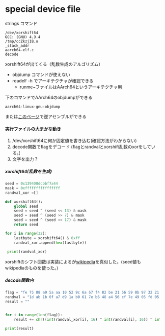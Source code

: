 # special device file

strings コマンド
~~~
/dev/xorshift64
GCC: (GNU) 4.9.4
/tmp/ccZkzjIB.o
_stack_addr
aarch64-elf.c
decode
~~~
xorshift64が出てくる（乱数生成のアルゴリズム）


* objdump コマンドが使えない
* readelf -h でアーキテクチャが確認できる
  * runme~ファイルはAArch64というアーキテクチャ用

下のコマンドでAArch64のobjdumpができる
~~~
aarch64-linux-gnu-objdump
~~~

または[このページ](https://onlinedisassembler.com/static/home/index.html)で逆アセンブルができる

#### 実行ファイルの大まかな動き

1. /dev/xorshift64に何か固定値を書き込む(確認方法がわからない)
2. decode関数でflagをデコード
(flagとrandvalとxorshift乱数のxorをしている。)
3. 文字を出力？



##### xorshift64(乱数を生成)
~~~ python
seed = 0x139408dcbbf7a44
mask = 0xffffffffffffffff
randval_xor =[]

def xorshift64():
    global seed
    seed = seed ^ (seed << 13) & mask
    seed = seed ^ (seed >> 7) & mask
    seed = seed ^ (seed << 17) & mask
    return seed

for i in range(32):
    lastbyte = xorshift64() & 0xff
    randval_xor.append(hex(lastbyte))
    
 print(randval_xor)
~~~

xorshiftのシフト回数は実装によるが[wikipedia](https://ja.wikipedia.org/wiki/Xorshift)を真似した。(seed値もwikipediaのものを使った。)

##### decode関数内
~~~python
flag = "fe 75 88 a9 5a aa 10 52 9c 6a 67 f4 82 be 21 56 59 0b 97 32 21 46 93 ae 40 0d 2e 1f 83 43 40".split(" ")
randval = "1d ab 1b 0f a7 d9 1a b0 61 7e b6 48 a4 56 cf 7e 49 05 fd 05 9c f9 54 45 fa 24 c6 1d 68 f2 46 ce".split(" ")
result = ""


for i in range(len(flag)):
    result += chr((int(randval_xor[i], 16) ^ int(randval[i], 16)) ^ int(flag[i], 16))

print(result)

~~~


